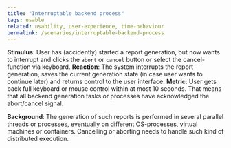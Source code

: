 ```yaml
---
title: "Interruptable backend process"
tags: usable
related: usability, user-experience, time-behaviour
permalink: /scenarios/interruptable-backend-process
---
```


<div class="arc42-help" markdown="1">

**Stimulus**: User has (accidently) started a report generation, but now wants to interrupt and clicks the `abort` or `cancel` button or select the cancel-function via keyboard.
**Reaction**: The system interrupts the report generation, saves the current generation state (in case user wants to continue later) and returns control to the user interface. 
**Metric**: User gets back full keyboard or mouse control within at most 10 seconds. That means that all backend generation tasks or processes have acknowledged the abort/cancel signal.

**Background**: The generation of such reports is performed in several parallel threads or processes, eventually on different OS-processes, virtual machines or containers. Cancelling or aborting needs to handle such kind of distributed execution.
</div><br>




